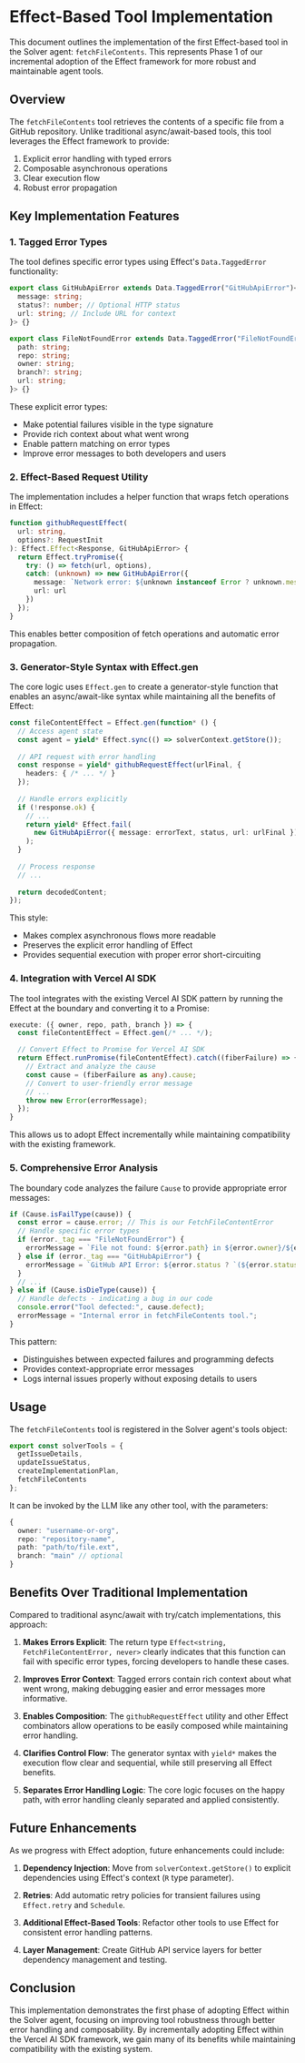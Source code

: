 # Effect-Based Tool Implementation

This document outlines the implementation of the first Effect-based tool in the Solver agent: `fetchFileContents`. This represents Phase 1 of our incremental adoption of the Effect framework for more robust and maintainable agent tools.

## Overview

The `fetchFileContents` tool retrieves the contents of a specific file from a GitHub repository. Unlike traditional async/await-based tools, this tool leverages the Effect framework to provide:

1. Explicit error handling with typed errors
2. Composable asynchronous operations
3. Clear execution flow
4. Robust error propagation

## Key Implementation Features

### 1. Tagged Error Types

The tool defines specific error types using Effect's `Data.TaggedError` functionality:

```typescript
export class GitHubApiError extends Data.TaggedError("GitHubApiError")<{
  message: string;
  status?: number; // Optional HTTP status
  url: string; // Include URL for context
}> {}

export class FileNotFoundError extends Data.TaggedError("FileNotFoundError")<{
  path: string;
  repo: string;
  owner: string;
  branch?: string;
  url: string;
}> {}
```

These explicit error types:
- Make potential failures visible in the type signature
- Provide rich context about what went wrong
- Enable pattern matching on error types
- Improve error messages to both developers and users

### 2. Effect-Based Request Utility

The implementation includes a helper function that wraps fetch operations in Effect:

```typescript
function githubRequestEffect(
  url: string,
  options?: RequestInit
): Effect.Effect<Response, GitHubApiError> {
  return Effect.tryPromise({
    try: () => fetch(url, options),
    catch: (unknown) => new GitHubApiError({
      message: `Network error: ${unknown instanceof Error ? unknown.message : String(unknown)}`,
      url: url
    })
  });
}
```

This enables better composition of fetch operations and automatic error propagation.

### 3. Generator-Style Syntax with Effect.gen

The core logic uses `Effect.gen` to create a generator-style function that enables an async/await-like syntax while maintaining all the benefits of Effect:

```typescript
const fileContentEffect = Effect.gen(function* () {
  // Access agent state
  const agent = yield* Effect.sync(() => solverContext.getStore());
  
  // API request with error handling
  const response = yield* githubRequestEffect(urlFinal, {
    headers: { /* ... */ }
  });
  
  // Handle errors explicitly
  if (!response.ok) {
    // ...
    return yield* Effect.fail(
      new GitHubApiError({ message: errorText, status, url: urlFinal })
    );
  }
  
  // Process response
  // ...
  
  return decodedContent;
});
```

This style:
- Makes complex asynchronous flows more readable
- Preserves the explicit error handling of Effect
- Provides sequential execution with proper error short-circuiting

### 4. Integration with Vercel AI SDK

The tool integrates with the existing Vercel AI SDK pattern by running the Effect at the boundary and converting it to a Promise:

```typescript
execute: ({ owner, repo, path, branch }) => {
  const fileContentEffect = Effect.gen(/* ... */);

  // Convert Effect to Promise for Vercel AI SDK
  return Effect.runPromise(fileContentEffect).catch((fiberFailure) => {
    // Extract and analyze the cause
    const cause = (fiberFailure as any).cause;
    // Convert to user-friendly error message
    // ...
    throw new Error(errorMessage);
  });
}
```

This allows us to adopt Effect incrementally while maintaining compatibility with the existing framework.

### 5. Comprehensive Error Analysis

The boundary code analyzes the failure `Cause` to provide appropriate error messages:

```typescript
if (Cause.isFailType(cause)) {
  const error = cause.error; // This is our FetchFileContentError
  // Handle specific error types
  if (error._tag === "FileNotFoundError") {
    errorMessage = `File not found: ${error.path} in ${error.owner}/${error.repo}...`;
  } else if (error._tag === "GitHubApiError") {
    errorMessage = `GitHub API Error: ${error.status ? `(${error.status}) ` : ''}${error.message}`;
  }
  // ...
} else if (Cause.isDieType(cause)) {
  // Handle defects - indicating a bug in our code
  console.error("Tool defected:", cause.defect);
  errorMessage = "Internal error in fetchFileContents tool.";
}
```

This pattern:
- Distinguishes between expected failures and programming defects
- Provides context-appropriate error messages
- Logs internal issues properly without exposing details to users

## Usage

The `fetchFileContents` tool is registered in the Solver agent's tools object:

```typescript
export const solverTools = {
  getIssueDetails,
  updateIssueStatus,
  createImplementationPlan,
  fetchFileContents
};
```

It can be invoked by the LLM like any other tool, with the parameters:

```typescript
{
  owner: "username-or-org",
  repo: "repository-name",
  path: "path/to/file.ext",
  branch: "main" // optional
}
```

## Benefits Over Traditional Implementation

Compared to traditional async/await with try/catch implementations, this approach:

1. **Makes Errors Explicit**: The return type `Effect<string, FetchFileContentError, never>` clearly indicates that this function can fail with specific error types, forcing developers to handle these cases.

2. **Improves Error Context**: Tagged errors contain rich context about what went wrong, making debugging easier and error messages more informative.

3. **Enables Composition**: The `githubRequestEffect` utility and other Effect combinators allow operations to be easily composed while maintaining error handling.

4. **Clarifies Control Flow**: The generator syntax with `yield*` makes the execution flow clear and sequential, while still preserving all Effect benefits.

5. **Separates Error Handling Logic**: The core logic focuses on the happy path, with error handling cleanly separated and applied consistently.

## Future Enhancements

As we progress with Effect adoption, future enhancements could include:

1. **Dependency Injection**: Move from `solverContext.getStore()` to explicit dependencies using Effect's context (`R` type parameter).

2. **Retries**: Add automatic retry policies for transient failures using `Effect.retry` and `Schedule`.

3. **Additional Effect-Based Tools**: Refactor other tools to use Effect for consistent error handling patterns.

4. **Layer Management**: Create GitHub API service layers for better dependency management and testing.

## Conclusion

This implementation demonstrates the first phase of adopting Effect within the Solver agent, focusing on improving tool robustness through better error handling and composability. By incrementally adopting Effect within the Vercel AI SDK framework, we gain many of its benefits while maintaining compatibility with the existing system.